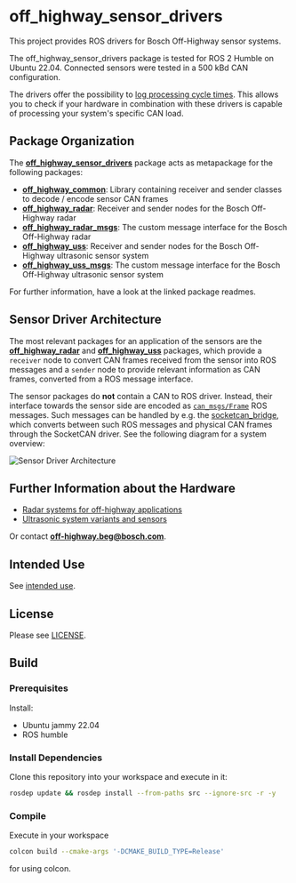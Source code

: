 # off_highway_sensor_drivers

This project provides ROS drivers for Bosch Off-Highway sensor systems.

The off_highway_sensor_drivers package is tested for ROS 2 Humble on Ubuntu 22.04. Connected sensors
were tested in a 500 kBd CAN configuration.

The drivers offer the possibility to [log processing cycle times](off_highway_common/README.md).
This allows you to check if your hardware in combination with these drivers is capable of processing
your system's specific CAN load.

## Package Organization

The [**off_highway_sensor_drivers**](off_highway_sensor_drivers/package.xml) package acts as
metapackage for the following packages:

- [**off_highway_common**](off_highway_common/README.md): Library containing receiver and sender
  classes to decode / encode sensor CAN frames
- [**off_highway_radar**](off_highway_radar/README.md): Receiver and sender nodes for the Bosch
  Off-Highway radar
- [**off_highway_radar_msgs**](off_highway_radar_msgs/README.md): The custom message interface for
  the Bosch Off-Highway radar
- [**off_highway_uss**](off_highway_uss/README.md): Receiver and sender nodes for the Bosch
  Off-Highway ultrasonic sensor system
- [**off_highway_uss_msgs**](off_highway_uss_msgs/README.md): The custom message interface for the
  Bosch Off-Highway ultrasonic sensor system

For further information, have a look at the linked package readmes.

## Sensor Driver Architecture

The most relevant packages for an application of the sensors are the
[**off_highway_radar**](off_highway_radar/README.md) and
[**off_highway_uss**](off_highway_uss/README.md) packages, which provide a `receiver` node to
convert CAN frames received from the sensor into ROS messages and a `sender` node to provide
relevant information as CAN frames, converted from a ROS message interface.

The sensor packages do **not** contain a CAN to ROS driver. Instead, their interface towards the
sensor side are encoded as
[`can_msgs/Frame`](http://docs.ros.org/en/noetic/api/can_msgs/html/msg/Frame.html) ROS messages.
Such messages can be handled by e.g. the [socketcan_bridge](http://wiki.ros.org/socketcan_bridge),
which converts between such ROS messages and physical CAN frames through the SocketCAN driver. See
the following diagram for a system overview:

![Sensor Driver Architecture](doc/media/system_setup.drawio.svg "Sensor Driver Architecture")

## Further Information about the Hardware

- [Radar systems for off-highway
  applications](https://www.bosch-mobility-solutions.com/en/solutions/assistance-systems/radar-systems-ohw/)
- [Ultrasonic system variants and
  sensors](https://www.bosch-mobility-solutions.com/en/solutions/assistance-systems/ultrasonic-sensor-systems-ohw/)

Or contact
[**off-highway.beg@bosch.com**](mailto:off-highway.beg@bosch.com?subject=off_highway_sensor_drivers%20Hardware%20Question).

## Intended Use

See [intended use](doc/intended_use.md).

## License

Please see [LICENSE](LICENSE).

## Build

### Prerequisites

Install:

- Ubuntu jammy 22.04
- ROS humble

### Install Dependencies

Clone this repository into your workspace and execute in it:

```bash
rosdep update && rosdep install --from-paths src --ignore-src -r -y
```

### Compile

Execute in your workspace

```bash
colcon build --cmake-args '-DCMAKE_BUILD_TYPE=Release'
```

for using colcon.
